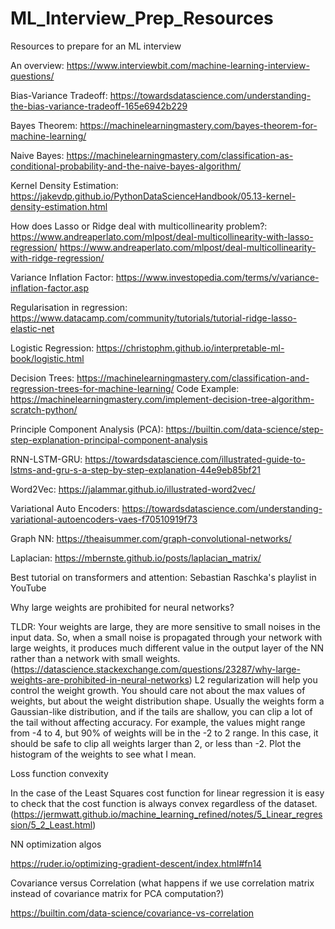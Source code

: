 # ML_Interview_Prep_Resources
Resources to prepare for an ML interview

An overview: https://www.interviewbit.com/machine-learning-interview-questions/

Bias-Variance Tradeoff: https://towardsdatascience.com/understanding-the-bias-variance-tradeoff-165e6942b229

Bayes Theorem: https://machinelearningmastery.com/bayes-theorem-for-machine-learning/

Naive Bayes: https://machinelearningmastery.com/classification-as-conditional-probability-and-the-naive-bayes-algorithm/

Kernel Density Estimation: https://jakevdp.github.io/PythonDataScienceHandbook/05.13-kernel-density-estimation.html

How does Lasso or Ridge deal with multicollinearity problem?: https://www.andreaperlato.com/mlpost/deal-multicollinearity-with-lasso-regression/
https://www.andreaperlato.com/mlpost/deal-multicollinearity-with-ridge-regression/

Variance Inflation Factor: https://www.investopedia.com/terms/v/variance-inflation-factor.asp

Regularisation in regression: https://www.datacamp.com/community/tutorials/tutorial-ridge-lasso-elastic-net


Logistic Regression: https://christophm.github.io/interpretable-ml-book/logistic.html

Decision Trees: https://machinelearningmastery.com/classification-and-regression-trees-for-machine-learning/ Code Example: https://machinelearningmastery.com/implement-decision-tree-algorithm-scratch-python/

Principle Component Analysis (PCA): https://builtin.com/data-science/step-step-explanation-principal-component-analysis

RNN-LSTM-GRU: https://towardsdatascience.com/illustrated-guide-to-lstms-and-gru-s-a-step-by-step-explanation-44e9eb85bf21

Word2Vec: https://jalammar.github.io/illustrated-word2vec/

Variational Auto Encoders: https://towardsdatascience.com/understanding-variational-autoencoders-vaes-f70510919f73

Graph NN: https://theaisummer.com/graph-convolutional-networks/

Laplacian: https://mbernste.github.io/posts/laplacian_matrix/

Best tutorial on transformers and attention: Sebastian Raschka's playlist in YouTube 

Why large weights are prohibited for neural networks?

TLDR: Your weights are large, they are more sensitive to small noises in the input data. So, when a small noise is propagated through your network with large weights, it produces much different value in the output layer of the NN rather than a network with small weights. (https://datascience.stackexchange.com/questions/23287/why-large-weights-are-prohibited-in-neural-networks)
L2 regularization will help you control the weight growth. You should care not about the max values of weights, but about the weight distribution shape. Usually the weights form a Gaussian-like distribution, and if the tails are shallow, you can clip a lot of the tail without affecting accuracy. For example, the values might range from -4 to 4, but 90% of weights will be in the -2 to 2 range. In this case, it should be safe to clip all weights larger than 2, or less than -2. Plot the histogram of the weights to see what I mean.

Loss function convexity

In the case of the Least Squares cost function for linear regression it is easy to check that the cost function is always convex regardless of the dataset. (https://jermwatt.github.io/machine_learning_refined/notes/5_Linear_regression/5_2_Least.html)

NN optimization algos

https://ruder.io/optimizing-gradient-descent/index.html#fn14

Covariance versus Correlation (what happens if we use correlation matrix instead of covariance matrix for PCA computation?)

https://builtin.com/data-science/covariance-vs-correlation
